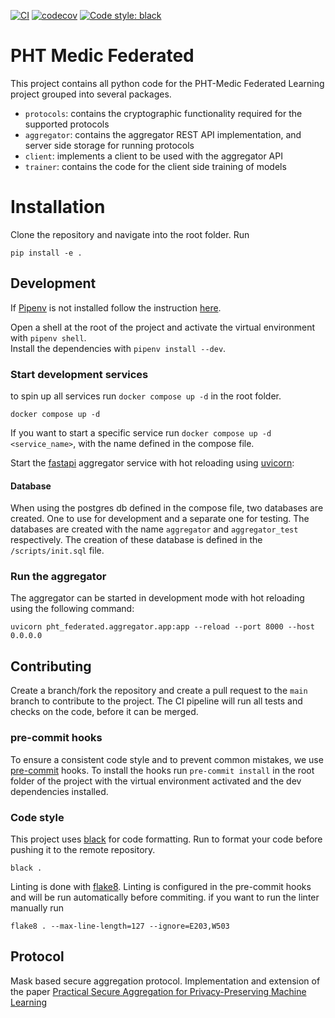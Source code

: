 [![CI](https://github.com/PHT-Medic/federated/actions/workflows/main_ci.yml/badge.svg)](https://github.com/PHT-Medic/federated/actions/workflows/main_ci.yml)
[![codecov](https://codecov.io/gh/PHT-Medic/federated/branch/main/graph/badge.svg?token=Q2JA1VOYK9)](https://codecov.io/gh/PHT-Medic/federated)
[![Code style: black](https://img.shields.io/badge/code%20style-black-000000.svg)](https://github.com/psf/black)
# PHT Medic Federated

This project contains all python code for the PHT-Medic Federated Learning project grouped into several packages.
- `protocols`: contains the cryptographic functionality required for the supported protocols
- `aggregator`: contains the aggregator REST API implementation, and server side storage for running protocols
- `client`: implements a client to be used with the aggregator API
- `trainer`: contains the code for the client side training of models


# Installation
Clone the repository and navigate into the root folder. Run
```shell
pip install -e .
```

## Development

If [Pipenv](https://pipenv.pypa.io/en/latest/) is not installed follow the instruction [here](https://pipenv.pypa.io/en/latest/).

Open a shell at the root of the project and activate the virtual environment with `pipenv shell`.  
Install the dependencies with `pipenv install --dev`.


### Start development services
to spin up all services run `docker compose up -d` in the root folder.

```shell
docker compose up -d
```

If you want to start a specific service run `docker compose up -d <service_name>`, with the name defined in the compose file.

Start the [fastapi](https://fastapi.tiangolo.com/) aggregator service with hot reloading using [uvicorn](https://www.uvicorn.org/):

#### Database
When using the postgres db defined in the compose file, two databases are created. One to use for development and a
separate one for testing. The databases are created with the name `aggregator` and `aggregator_test` respectively.
The creation of these database is defined in the `/scripts/init.sql` file.


### Run the aggregator

The aggregator can be started in development mode with hot reloading using the following command:

```shell
uvicorn pht_federated.aggregator.app:app --reload --port 8000 --host 0.0.0.0
```


## Contributing

Create a branch/fork the repository and create a pull request to the `main` branch to contribute to the project.
The CI pipeline will run all tests and checks on the code, before it can be merged.

### pre-commit hooks
To ensure a consistent code style and to prevent common mistakes, we use [pre-commit](https://pre-commit.com/) hooks.
To install the hooks run `pre-commit install` in the root folder of the project with the virtual environment activated
and the dev dependencies installed.

### Code style
This project uses [black](https://black.readthedocs.io/) for code formatting.
Run to format your code before pushing it to the remote repository.
```shell
black .
```

Linting is done with [flake8](https://flake8.pycqa.org/en/latest/).
Linting is configured in the pre-commit hooks and will be run automatically before commiting.
if you want to run the linter manually run
```shell
flake8 . --max-line-length=127 --ignore=E203,W503
```


## Protocol

Mask based secure aggregation protocol. Implementation and extension of the paper 
[Practical Secure Aggregation for Privacy-Preserving Machine Learning](https://dl.acm.org/doi/10.1145/3133956.3133982)

